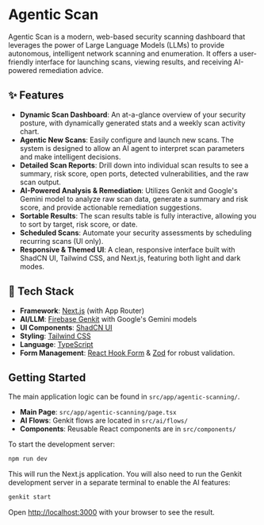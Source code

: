 # Agentic Scan

Agentic Scan is a modern, web-based security scanning dashboard that leverages the power of Large Language Models (LLMs) to provide autonomous, intelligent network scanning and enumeration. It offers a user-friendly interface for launching scans, viewing results, and receiving AI-powered remediation advice.

## ✨ Features

- **Dynamic Scan Dashboard**: An at-a-glance overview of your security posture, with dynamically generated stats and a weekly scan activity chart.
- **Agentic New Scans**: Easily configure and launch new scans. The system is designed to allow an AI agent to interpret scan parameters and make intelligent decisions.
- **Detailed Scan Reports**: Drill down into individual scan results to see a summary, risk score, open ports, detected vulnerabilities, and the raw scan output.
- **AI-Powered Analysis & Remediation**: Utilizes Genkit and Google's Gemini model to analyze raw scan data, generate a summary and risk score, and provide actionable remediation suggestions.
- **Sortable Results**: The scan results table is fully interactive, allowing you to sort by target, risk score, or date.
- **Scheduled Scans**: Automate your security assessments by scheduling recurring scans (UI only).
- **Responsive & Themed UI**: A clean, responsive interface built with ShadCN UI, Tailwind CSS, and Next.js, featuring both light and dark modes.

## 🚀 Tech Stack

- **Framework**: [Next.js](https://nextjs.org/) (with App Router)
- **AI/LLM**: [Firebase Genkit](https://firebase.google.com/docs/genkit) with Google's Gemini models
- **UI Components**: [ShadCN UI](https://ui.shadcn.com/)
- **Styling**: [Tailwind CSS](https://tailwindcss.com/)
- **Language**: [TypeScript](https://www.typescriptlang.org/)
- **Form Management**: [React Hook Form](https://react-hook-form.com/) & [Zod](https://zod.dev/) for robust validation.

## Getting Started

The main application logic can be found in `src/app/agentic-scanning/`.

- **Main Page**: `src/app/agentic-scanning/page.tsx`
- **AI Flows**: Genkit flows are located in `src/ai/flows/`
- **Components**: Reusable React components are in `src/components/`

To start the development server:

```bash
npm run dev
```

This will run the Next.js application. You will also need to run the Genkit development server in a separate terminal to enable the AI features:

```bash
genkit start
```

Open [http://localhost:3000](http://localhost:3000) with your browser to see the result.
